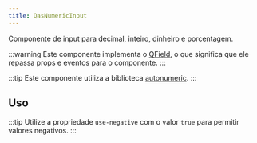 ```yaml
---
title: QasNumericInput
---
```


Componente de input para decimal, inteiro, dinheiro e porcentagem.

<doc-api file="numeric-input/QasNumericInput" name="QasNumericInput" />


:::warning
Este componente implementa o [QField](https://quasar.dev/vue-components/field#introduction), o que significa que ele repassa props e eventos para o componente.
:::

:::tip
Este componente utiliza a biblioteca [autonumeric](http://autonumeric.org/).
:::

## Uso

<doc-example file="QasNumericInput/Basic" title="Básico" />

:::tip
Utilize a propriedade `use-negative` com o valor `true` para permitir valores negativos.
:::

<doc-example file="QasNumericInput/Negative" title="Valores negativos" />
